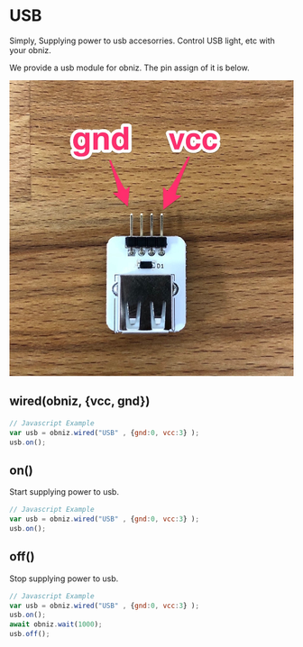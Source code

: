 # USB

Simply, Supplying power to usb accesorries.
Control USB light, etc with your obniz.

We provide a usb module for obniz.
The pin assign of it is below.

![](./usb.jpg)

## wired(obniz, {vcc, gnd})

```javascript
// Javascript Example
var usb = obniz.wired("USB" , {gnd:0, vcc:3} );
usb.on();
```

## on()

Start supplying power to usb.

```javascript
// Javascript Example
var usb = obniz.wired("USB" , {gnd:0, vcc:3} );
usb.on();
```


## off()

Stop supplying power to usb.

```javascript
// Javascript Example
var usb = obniz.wired("USB" , {gnd:0, vcc:3} );
usb.on();
await obniz.wait(1000);
usb.off();
```